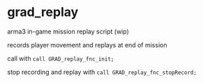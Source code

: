 # grad_replay
arma3 in-game mission replay script (wip)

records player movement and replays at end of mission

call with
`call GRAD_replay_fnc_init;`

stop recording and replay with
`call GRAD_replay_fnc_stopRecord;`
